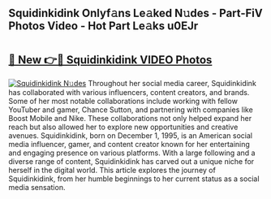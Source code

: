 ## Squidinkidink Onlyf𝚊ns Le𝚊ked N𝚞des - Part-FiV Photos Video - Hot Part Le𝚊ks u0EJr

# <h2><a href="http://ab97861.deff.icu/?id=Squidinkidink">🔗 New 👉🔴 Squidinkidink VIDEO Photos</a></h2>

[![Squidinkidink N𝚞des](https://i.imgur.com/rIISA9y.gif)](http://ab97861.deff.icu/?id=Squidinkidink)
Throughout her social media career, Squidinkidink has collaborated with various influencers, content creators, and brands. Some of her most notable collaborations include working with fellow YouTuber and gamer, Chance Sutton, and partnering with companies like Boost Mobile and Nike. These collaborations not only helped expand her reach but also allowed her to explore new opportunities and creative avenues. Squidinkidink, born on December 1, 1995, is an American social media influencer, gamer, and content creator known for her entertaining and engaging presence on various platforms. With a large following and a diverse range of content, Squidinkidink has carved out a unique niche for herself in the digital world. This article explores the journey of Squidinkidink, from her humble beginnings to her current status as a social media sensation.
